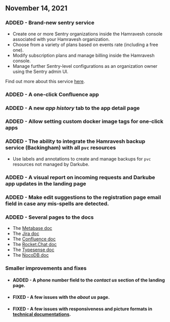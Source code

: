 ## November 14, 2021

### ADDED - Brand-new sentry service
* Create one or more Sentry organizations inside the Hamravesh console associated with your Hamravesh organization.
* Choose from a variety of plans based on events rate (including a free one).
* Modify subscription plans and manage billing inside the Hamravesh console.
* Manage further Sentry-level configurations as an organization owner using the Sentry admin UI.

Find out more about this service [here](https://hamravesh.com/sentry/).

### ADDED - A one-click Confluence app

### ADDED - A new _app history_ tab to the app detail page

### ADDED - Allow setting custom docker image tags for one-click apps

### ADDED - The ability to integrate the Hamravesh backup service (Backingham) with all `pvc` resources 
* Use labels and annotations to create and manage backups for `pvc` resources not managed by Darkube.

### ADDED - A visual report on incoming requests and Darkube app updates in the landing page

### ADDED - Make edit suggestions to the registration page email field in case any mis-spells are detected.

### ADDED - Several pages to the docs
* The [Metabase doc](https://docs.hamravesh.com/darkube/apps/metabase/)
* The [Jira doc](https://docs.hamravesh.com/darkube/apps/Jira/)
* The [Confluence doc](https://docs.hamravesh.com/darkube/apps/Confluence/)
* The [Rocket.Chat doc](https://docs.hamravesh.com/darkube/apps/Rocket.Chat/)
* The [Typesense doc](https://docs.hamravesh.com/darkube/popular-apps/Typesense/)
* The [NocoDB doc](https://docs.hamravesh.com/darkube/popular-apps/NocoDB/)

### Smaller improvements and fixes
* #### ADDED - A phone number field to the _contact us_ section of the landing page.
* #### FIXED - A few issues with the _about us_ page.
* #### FIXED - A few issues with responsiveness and picture formats in [technical documentations](https://docs.hamravesh.com/).
